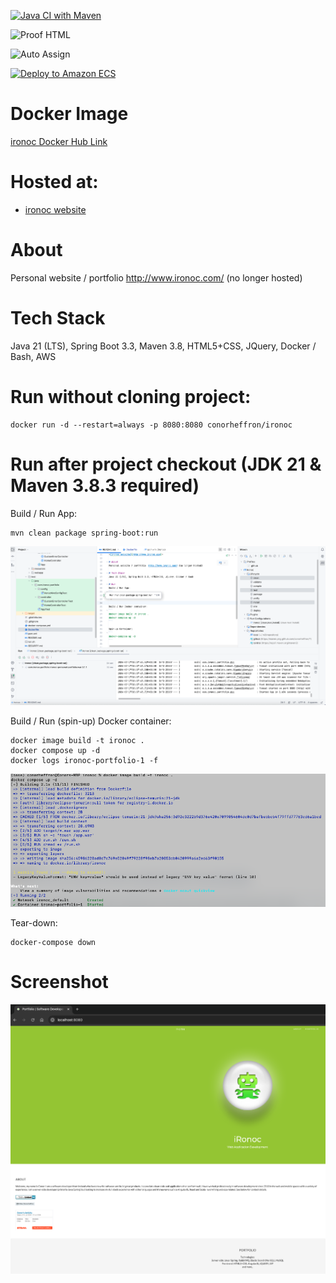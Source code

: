 [![Java CI with Maven](https://github.com/conorheffron/ironoc/actions/workflows/maven.yml/badge.svg)](https://github.com/conorheffron/ironoc/actions/workflows/maven.yml)

![Proof HTML](https://github.com/conorheffron/ironoc/actions/workflows/proof-html.yml/badge.svg)

![Auto Assign](https://github.com/conorheffron/ironoc/actions/workflows/auto-assign.yml/badge.svg)

[![Deploy to Amazon ECS](https://github.com/conorheffron/ironoc/actions/workflows/aws.yml/badge.svg)](https://github.com/conorheffron/ironoc/actions/workflows/aws.yml)

# Docker Image
[ironoc Docker Hub Link](https://hub.docker.com/repository/docker/conorheffron/ironoc/general)

# Hosted at:
- [ironoc website](http://ironoc-lb-6a36dafeeca59581.elb.eu-north-1.amazonaws.com/)

# About
Personal website / portfolio  http://www.ironoc.com/ (no longer hosted)

# Tech Stack
Java 21 (LTS), Spring Boot 3.3, Maven 3.8, HTML5+CSS, JQuery, Docker / Bash, AWS

# Run without cloning project:
```
docker run -d --restart=always -p 8080:8080 conorheffron/ironoc
```

# Run after project checkout (JDK 21 & Maven 3.8.3 required)
Build / Run App:
```
mvn clean package spring-boot:run
```

![image](screen-grabs/IDEA-Intellj-run.png)


Build / Run (spin-up) Docker container:
```
docker image build -t ironoc .
docker compose up -d
docker logs ironoc-portfolio-1 -f
```

![image](screen-grabs/cli-docker.png)


Tear-down:
```
docker-compose down
```

# Screenshot
![Home](screen-grabs/home-page.png)


